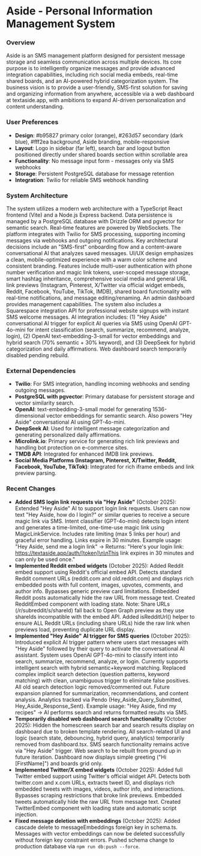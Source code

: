 # Aside - Personal Information Management System

### Overview
Aside is an SMS management platform designed for persistent message storage and seamless communication across multiple devices. Its core purpose is to intelligently organize messages and provide advanced integration capabilities, including rich social media embeds, real-time shared boards, and an AI-powered hybrid categorization system. The business vision is to provide a user-friendly, SMS-first solution for saving and organizing information from anywhere, accessible via a web dashboard at textaside.app, with ambitions to expand AI-driven personalization and content understanding.

### User Preferences
- **Design**: #b95827 primary color (orange), #263d57 secondary (dark blue), #fff2ea background, Aside branding, mobile-responsive
- **Layout**: Logo in sidebar (far left), search bar and logout button positioned directly under shared boards section within scrollable area
- **Functionality**: No message input form - messages only via SMS webhooks
- **Storage**: Persistent PostgreSQL database for message retention
- **Integration**: Twilio for reliable SMS webhook handling

### System Architecture
The system utilizes a modern web architecture with a TypeScript React frontend (Vite) and a Node.js Express backend. Data persistence is managed by a PostgreSQL database with Drizzle ORM and pgvector for semantic search. Real-time features are powered by WebSockets. The platform integrates with Twilio for SMS processing, supporting incoming messages via webhooks and outgoing notifications. Key architectural decisions include an "SMS-first" onboarding flow and a content-aware conversational AI that analyzes saved messages. UI/UX design emphasizes a clean, mobile-optimized experience with a warm color scheme and consistent branding. Features include multi-user authentication with phone number verification and magic link tokens, user-scoped message storage, smart hashtag inheritance, comprehensive social media and general URL link previews (Instagram, Pinterest, X/Twitter via official widget embeds, Reddit, Facebook, YouTube, TikTok, IMDB), shared board functionality with real-time notifications, and message editing/renaming. An admin dashboard provides management capabilities. The system also includes a Squarespace integration API for professional website signups with instant SMS welcome messages. AI integration includes: (1) "Hey Aside" conversational AI trigger for explicit AI queries via SMS using OpenAI GPT-4o-mini for intent classification (search, summarize, recommend, analyze, login), (2) OpenAI text-embedding-3-small for vector embeddings and hybrid search (70% semantic + 30% keyword), and (3) DeepSeek for hybrid categorization and daily affirmations. Web dashboard search temporarily disabled pending rebuild.

### External Dependencies
- **Twilio**: For SMS integration, handling incoming webhooks and sending outgoing messages.
- **PostgreSQL with pgvector**: Primary database for persistent storage and vector similarity search.
- **OpenAI**: text-embedding-3-small model for generating 1536-dimensional vector embeddings for semantic search. Also powers "Hey Aside" conversational AI using GPT-4o-mini.
- **DeepSeek AI**: Used for intelligent message categorization and generating personalized daily affirmations.
- **Microlink.io**: Primary service for generating rich link previews and handling bot protection on e-commerce sites.
- **TMDB API**: Integrated for enhanced IMDB link previews.
- **Social Media Platforms (Instagram, Pinterest, X/Twitter, Reddit, Facebook, YouTube, TikTok)**: Integrated for rich iframe embeds and link preview parsing.

### Recent Changes
- **Added SMS login link requests via "Hey Aside"** (October 2025): Extended "Hey Aside" AI to support login link requests. Users can now text "Hey Aside, how do I login?" or similar queries to receive a secure magic link via SMS. Intent classifier (GPT-4o-mini) detects login intent and generates a time-limited, one-time-use magic link using MagicLinkService. Includes rate limiting (max 5 links per hour) and graceful error handling. Links expire in 30 minutes. Example usage: "Hey Aside, send me a login link" → Returns: "Here's your login link: https://textaside.app/auth/[token]\n\nThis link expires in 30 minutes and can only be used once."
- **Implemented Reddit embed widgets** (October 2025): Added Reddit embed support using Reddit's official embed API. Detects standard Reddit comment URLs (reddit.com and old.reddit.com) and displays rich embedded posts with full content, images, upvotes, comments, and author info. Bypasses generic preview card limitations. Embedded Reddit posts automatically hide the raw URL from message text. Created RedditEmbed component with loading state. Note: Share URLs (/r/subreddit/s/shareId) fall back to Open Graph preview as they use shareIds incompatible with the embed API. Added isRedditUrl() helper to ensure ALL Reddit URLs (including share URLs) hide the raw link when previews load, preventing duplicate URL display.
- **Implemented "Hey Aside" AI trigger for SMS queries** (October 2025): Introduced explicit AI trigger pattern where users start messages with "Hey Aside" followed by their query to activate the conversational AI assistant. System uses OpenAI GPT-4o-mini to classify intent into search, summarize, recommend, analyze, or login. Currently supports intelligent search with hybrid semantic+keyword matching. Replaced complex implicit search detection (question patterns, keyword matching) with clean, unambiguous trigger to eliminate false positives. All old search detection logic removed/commented out. Future expansion planned for summarization, recommendations, and content analysis. Analytics tracked via Pendo (Hey_Aside_Query_Submitted, Hey_Aside_Response_Sent). Example usage: "Hey Aside, find my recipes" → AI performs search and returns formatted results via SMS.
- **Temporarily disabled web dashboard search functionality** (October 2025): Hidden the homescreen search bar and search results display on dashboard due to broken template rendering. All search-related UI and logic (search state, debouncing, hybrid query, analytics) temporarily removed from dashboard.tsx. SMS search functionality remains active via "Hey Aside" trigger. Web search to be rebuilt from ground up in future iteration. Dashboard now displays simple greeting ("Hi [FirstName]") and boards grid only.
- **Implemented Twitter/X embed widgets** (October 2025): Added full Twitter embed support using Twitter's official widget API. Detects both twitter.com and x.com URLs, extracts tweet ID, and displays rich embedded tweets with images, videos, author info, and interactions. Bypasses scraping restrictions that broke link previews. Embedded tweets automatically hide the raw URL from message text. Created TwitterEmbed component with loading state and automatic script injection.
- **Fixed message deletion with embeddings** (October 2025): Added cascade delete to messageEmbeddings foreign key in schema.ts. Messages with vector embeddings can now be deleted successfully without foreign key constraint errors. Pushed schema change to production database via `npm run db:push --force`.